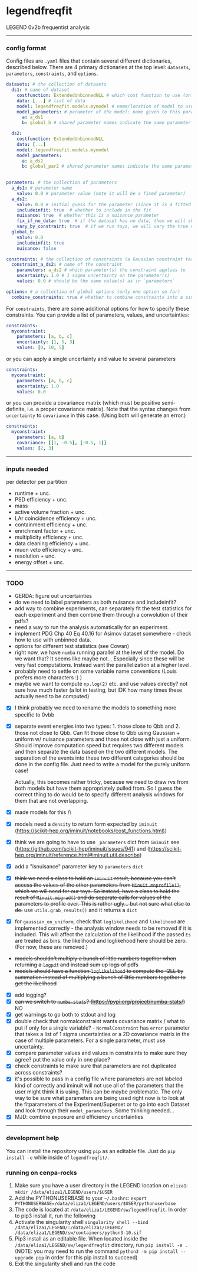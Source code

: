 # legendfreqfit
LEGEND 0v2b frequentist analysis

---

### config format

Config files are `.yaml` files that contain several different dictionaries, described below. There are 4 primary dictionaries at the top level: `datasets`, `parameters`, `constraints`, and `options`.

```yaml
datasets: # the collection of datasets
  ds1: # name of dataset
    costfunction: ExtendedUnbinnedNLL # which cost function to use (only ExtendedUnbinnedNLL and UnbinnedNLL are supported)
    data: [...] # list of data
    model: legendfreqfit.models.mymodel # name/location of model to use
    model_parameters: # parameter of the model: name given to this parameter
      a: a_ds1
      b: global_b # shared parameter names indicate the same parameter across different datasets

  ds2:
    costfunction: ExtendedUnbinnedNLL
    data: [...] 
    model: legendfreqfit.models.mymodel
    model_parameters:
      a: a_ds2
      b: global_par2 # shared parameter names indicate the same parameter across different datasets
  

parameters: # the collection of parameters
  a_ds1: # parameter name
    value: 0.0 # parameter value (note it will be a fixed parameter)
  a_ds2:
    value: 0.0 # initial guess for the parameter (since it is a fitted parameter)
    includeinfit: true  # whether to include in the fit
    nuisance: true  # whether this is a nuisance parameter
    fix_if_no_data: true  # if the dataset has no data, then we will skip trying to fit this parameter
    vary_by_constraint: true  # if we run toys, we will vary the true value of this parameter by the provided constraint
  global_b:
    value: 0.0 
    includeinfit: true 
    nuisance: false

constraints: # the collection of constraints (a Gaussian constraint term in the likelihood)
  constraint_a_ds2: # name of the constraint
    parameters: a_ds2 # which parameter(s) the constraint applies to
    uncertainty: 1.0 # 1 sigma uncertainty on the parameter(s)
    values: 0.0 # should be the same value(s) as in `parameters`

options: # a collection of global options (only one option so far)
  combine_constraints: true # whether to combine constraints into a single `NormalConstraint` to reduce computation time
```

For `constraints`, there are some additional options for how to specify these constraints. You can provide a list of parameters, values, and uncertainties:

```yaml
constraints:
  myconstraint:
    parameters: [a, b, c]
    uncertainty: [1, 5, 3]
    values: [0, 10, 5]
```

or you can apply a single uncertainty and value to several parameters

```yaml
constraints:
  myconstraint:
    parameters: [a, b, c]
    uncertainty: 1.0
    values: 0.0
```

or you can provide a covariance matrix (which must be positive semi-definite, i.e. a proper covariance matrix). Note that the syntax changes from `uncertainty` to `covariance` in this case. (Using both will generate an error.)

```yaml
constraints:
  myconstraint:
    parameters: [a, b]
    covariance: [[1, -0.5], [-0.5, 1]]
    values: [2, 3]
```

---

### inputs needed
per detector per partition
- runtime + unc.
- PSD efficiency + unc.
- mass
- active volume fraction + unc.
- LAr coincidence efficiency + unc.
- containment efficiency + unc.
- enrichment factor + unc.
- multiplicity efficiency + unc.
- data cleaning efficiency + unc.
- muon veto efficiency + unc.
- resolution + unc.
- energy offset + unc.

---

### TODO
- GERDA: figure out uncertainties
- do we need to label parameters as both nuisance and includeinfit?
- add way to combine experiments, can separately fit the test statistics for each experiment and then combine them through a convolution of their pdfs?
- need a way to run the analysis automatically for an experiment.
- implement PDG Chp 40 Eq 40.16 for Asimov dataset somewhere - check how to use with unbinned data.
- options for different test statistics (see Cowan)
- right now, we have `numba` running parallel at the level of the model. Do we want that? It seems like maybe not... Especially since these will be very fast computations. Instead want the parallelization at a higher level.
- probably need to settle on some variable name conventions (Louis prefers more characters :) )
- maybe we want to compute `np.log(2)` etc. and use values directly? not sure how much faster (a lot in testing, but IDK how many times these actually need to be computed)
- [x] I think probably we need to rename the models to something more specific to 0vbb
- [x] separate event energies into two types: 1. those close to Qbb and 2. those not close to Qbb. Can fit those close to Qbb using Gaussian + uniform w/ nuisance parameters and those not close with just a uniform. Should improve computation speed but requires two different models and then separate the data based on the two different models. The separation of the events into these two different categories should be done in the config file. Just need to write a model for the purely uniform case!

  Actually, this becomes rather tricky, because we need to draw rvs from both models but have them appropriately pulled from. So I guess the correct thing to do would be to specify different analysis windows for them that are not overlapping.

- [x] made models for this /\
- [x] models need a `density` to return form expected by `iminuit` ([https://scikit-hep.org/iminuit/notebooks/cost_functions.html)](https://scikit-hep.org/iminuit/notebooks/cost_functions.html#Extended-unbinned-fit))
- [x] think we are going to have to use `_parameters` dict from `iminuit` see (https://github.com/scikit-hep/iminuit/issues/941) and (https://scikit-hep.org/iminuit/reference.html#iminuit.util.describe)
- [x] add a "isnuisance" parameter key to `parameters` `dict`
- [x] ~~think we need a class to hold an `iminuit` result, because you can't access the values of the other parameters from `Minuit.mnprofile()`, which we will need for our toys. So instead, have a class to hold the result of `Minuit.migrad()` and do separate calls for values of the parameters to profile over. This is rather ugly... but not sure what else to do.~~ use `utils.grab_results()` and it returns a `dict`
- [x] for `gaussian_on_uniform`, check that `loglikelihood` and `likelihood` are implemented correctly - the analysis window needs to be removed if it is included. This will affect the calculation of the likelihood if the passed `Es` are treated as bins. the likelihood and loglikehood here should be zero. (For now, these are removed.)
- ~~models shouldn't multiply a bunch of little numbers together when returning a `logpdf` and instead sum up logs of pdfs~~
- ~~models should have a function `loglikelihood` to compute the -2LL by summation instead of multiplying a bunch of little numbers together to get the likelihood~~
- [x] add logging?
- [x] ~~can we switch to `numba-stats`? (https://pypi.org/project/numba-stats/)~~ NO
- [x] get warnings to go both to stdout and log
- [x] double check that normalconstraint wants covariance matrix / what to put if only for a single variable? - `NormalConstraint` has `error` parameter that takes a list of 1 sigma uncertainties or a 2D covariance matrix in the case of multiple parameters. For a single parameter, must use uncertainty.
- [x] compare parameter values and values in constraints to make sure they agree? put the value only in one place?
- [x] check constraints to make sure that parameters are not duplicated across constraints?
- [x] it's possible to pass in a config file where parameters are not labeled kind of correctly and iminuit will not use all of the parameters that the user might think it is using. This can be maybe problematic. The only way to be sure what parameters are being used right now is to look at the fitparameters of the Experiment/Superset or to go into each Dataset and look through their `model_parameters`. Some thinking needed...
- [x] MJD: combine exposure and efficiency uncertainties

---

### development help
You can install the repository using `pip` as an editable file. Just do `pip install -e` while inside of `legendfreqfit/`.

### running on cenpa-rocks
1. Make sure you have a user directory in the LEGEND location on `eliza1`: `mkdir /data/eliza1/LEGEND/users/$USER`
2. Add the PYTHONUSERBASE to your `~/.bashrc`: `export PYTHONUSERBASE=/data/eliza1/LEGEND/users/$USER/pythonuserbase`
3. The code is located at `/data/eliza1/LEGEND/sw/legendfreqfit`. In order to pip3 install it, run the following
4. Activate the singularity shell `singularity shell --bind /data/eliza1/LEGEND/:/data/eliza1/LEGEND/ /data/eliza1/LEGEND/sw/containers/python3-10.sif`
5. Pip3 install as an editable file. When located inside the `/data/eliza1/LEGEND/sw/legendfreqfit` directory, run `pip install -e .` (NOTE: you may need to run the command `python3 -m pip install --upgrade pip` in order for this pip install to succeed)
6. Exit the singularity shell and run the code



